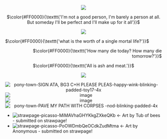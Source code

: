 <p align="center">
  <img src="https://watermelon.crd.co/assets/images/gallery16/c635a734.gif?v=6332de85" />
</p>

<p align="middle">
$\color{#FF0000}{\texttt{'I'm not a good person, I'm barely a person at all. But someday I'll be perfect and I'll make up for it all'}}$

<p align="center"> <img src="https://media1.giphy.com/media/v1.Y2lkPTc5MGI3NjExM2o2cDI5dHJwajEwb3B0NHhjNHY5NGJyam5obWhldnFhdnJsdWR4aiZlcD12MV9pbnRlcm5hbF9naWZfYnlfaWQmY3Q9Zw/hvRrmhWWai2VgCqPek/giphy.gif"
<p align="center">

<p align="left">
$\color{#FF0000}{\texttt{'what is the worth of a single mortal life?'}}$
<p align="right">
$\color{#FF0000}{\texttt{'How many die today? How many die tomorrow?'}}$
  </p>
<p align="middle">
$\color{#FF0000}{\texttt{'All is ash and meat.'}}$


<p align="center">
  <img src="https://watermelon.crd.co/assets/images/gallery16/663d3253.gif?v=6332de85" />
</p>

<p align="center">
<img src="https://github.com/user-attachments/assets/7ea97419-8726-41b3-8b17-e6b43d742b20" alt="pony-town-SIGN ATA, BG3 C+H PLEASE PLEAS-happy-wink-blinking-padded-toy17-4x" style="display: block; margin: 0 auto;">
<img src="https://github.com/user-attachments/assets/96eca5df-1f3e-4cb8-9757-a3eb503efba4" alt="image" style="display: block; margin: 0 auto;">
<img src="https://github.com/user-attachments/assets/08bea917-80fb-46d9-882e-cba1385a90b0" alt="image" style="display: block; margin: 0 auto;">
<img src="https://github.com/user-attachments/assets/eee46fbd-0493-4aa4-9631-00eb1ecda661" alt="pony-town-PAVE MY PATH WITH CORPSES -nod-blinking-padded-4x" style="display: block; margin: 0 auto;">
</p>


- ![strawpage-picasso-MiMAVhaGHYKkgZXkeQKb](https://github.com/user-attachments/assets/3cad379b-bad0-4413-8c86-cd3f2f066308)
← Art by Tub of bees - submitted on strawpage!
- ![strawpage-picasso-PoOWDmbQeOCdkZudMtma](https://github.com/user-attachments/assets/bce1e81f-aa8d-484c-91e2-7ad676c7d1f1)
← Art by Anonymous - submitted on strawpage!
